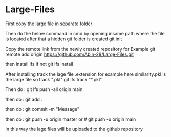 # Large-Files

First copy the large file in separate folder

Then do the below command in cmd by opening insame path where the file is located after that a hidden git folder is created
git init

Copy the remote link from the newly created repository
for Example
git remote add origin https://github.com/Abin-28/Large-Files.git

then install lfs if not 
git lfs install

After installing track the lage file .extension for example here similarity.pkl is the large file so track ".pkl"
git lfs track "*.pkl"

Then do : git lfs push -all origin main

then do : git add .

then do : git commit -m "Message"

then do : git push -u origin master or # git push -u origin main

In this way the lage files will be uploaded to the github repository
